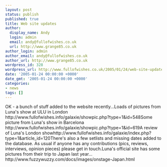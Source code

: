 ```yaml
---
layout: post
status: publish
published: true
title: Web site updates
author:
  display_name: Andy
  login: admin
  email: andy@fullofwishes.co.uk
  url: http://www.grange85.co.uk
author_login: admin
author_email: andy@fullofwishes.co.uk
author_url: http://www.grange85.co.uk
wordpress_id: 328
wordpress_url: http://www.fullofwishes.co.uk/2005/01/24/web-site-updates/
date: '2005-01-24 00:00:00 +0000'
date_gmt: '2005-01-24 00:00:00 +0000'
categories:
- news
tags: []
---
```

<p>OK - a bunch of stuff added to the website recently...Loads of pictures from Luna's show at ULU in London http://www.fullofwishes.info/galaxie/showpic.php?type=1&amp;id=548Some picture from Luna's show in Barcelona http://www.fullofwishes.info/galaxie/showpic.php?type=1&amp;id=619A review of Luna's London showhttp://www.fullofwishes.info/galaxie/index.php?type=1&amp;article_id=120There's also a few setlists and missing dates added to the database. As usual if anyone has any contributions (pics, reviews, interviews, opinion pieces) please get in touch.Luna's official site has some pictures from their trip to Japan last year... http://www.fuzzywuzzy.com/docs/images/onstage-Japan.html</p>
